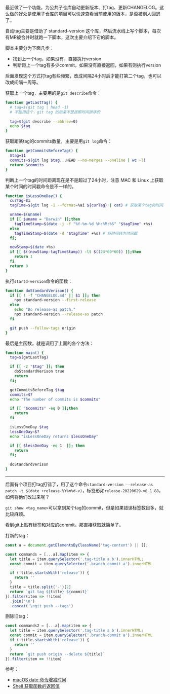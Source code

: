 最近做了一个功能，为公共子仓库自动更新版本、打tag、更新CHANGELOG。这么做的好处是使用子仓库的项目可以快速查看当前使用的版本，是否被别人回退了。

自动tag主要是借助了 standard-version 这个库，然后流水线上写个脚本，每次有MR被合并时就跑一下脚本，这次主要介绍下它的脚本。


脚本主要分为下面几步：
- 找到上一个tag，如果没有，直接执行version
- 判断距上一个tag有多少commit，如果没有直接返回，如果有则执行version

后面发现这个方式打tag有些频繁，改成间隔24小时后才能打第二个tag，也可以改成间隔一周等。

获取上一个tag，主要用的是`git describe`命令：

```bash
function getLastTag() {
  # tag=$(git tag | head -1) 
  # 不能用这个，git tag 的结果不是按照时间排序的  
  
  tag=$(git describe --abbrev=0)
  echo $tag
}
```


获取距某tag的commits数量，主要是用`git log`命令：

```bash
function getCommitsBeforeTag() {
  $tag=$1
  commits=$(git log $tag...HEAD --no-merges --oneline | wc -l)
  return $commits
}
```


判断上一个tag的时间距离现在是不是超过了24小时，注意 MAC 和 Linux 上获取某个时间的时间戳命令是不一样的。

```bash
function isLessOneDay() {
  curTag=$1
  tagTime=$(git log -1 --format=%ai ${curTag} | cat) # 获取某个tag的时间

  uname=$(uname)
  if [[ $uname = "Darwin" ]];then
    tagTimeStamp=$(date -j -f "%Y-%m-%d %H:%M:%S" "$tagTime" +%s)
  else
    tagTimeStamp=$(date -d "$tagTime" +%s) # 将时间转为时间戳
  fi;

  nowStamp=$(date +%s)
  if [[ $((nowStamp-tagTimeStamp)) -lt $((24*60*60)) ]];then
    return 1
  fi
  return 0
}
```

执行`startd-version`命令的函数：

```bash
function doStandardVerison() {
  if [[ ! -f "CHANGELOG.md" || $1 ]]; then
    npx standard-version --first-release
  else
    echo "Do release-as patch."
    npx standard-version --release-as patch
  fi

  git push --follow-tags origin
}
```

最后是主函数，就是调用了上面的各个方法：

```bash
function main() {
  tag=$(getLastTag)

  if [[ -z "$tag" ]]; then
    doStandardVerison true
    return
  fi;

  getCommitsBeforeTag $tag
  commits=$? 
  echo "The number of commits is $commits"

  if [[ "$commits" -eq 0 ]];then
    return
  fi

  isLessOneDay $tag
  lessOneDay=$?
  echo "isLessOneDay returns $lessOneDay"

  if [[ $lessOneDay -eq 1  ]]; then
    return
  fi;
  
  doStandardVerison 
}
```
__________

后面有个项目打tag打错了，用了这个命令`standard-version --release-as patch -t $(date +release-%Y%m%d-v)`，标签形如`release-20220629-v0.1.88`，如何将他们改过来呢？

`git show <tag_name>`可以拿到某个tag的commit，但是如果错误标签数目多，就比较麻烦。

看到git上贴有标签和对应的commit，那直接获取就简单了。

打新的tag：

```ts
const a = document.getElementsByClassName('tag-content') || [];

const commands = [...a].map(item => {
  let title = item.querySelector('.tag-title a b').innerHTML;
  const commit = item.querySelector('.branch-commit a').innerHTML

  if (!title.startsWith('release')) {
    return ''
  }
  title = title.split('-')[2]
  return `git tag ${title} ${commit}`
}).filter(item => !!item)
  .join('\n')
  .concat('\ngit push --tags')
```

删除旧tag：

```ts
const commands2 = [...a].map(item => {
  let title = item.querySelector('.tag-title a b').innerHTML;
  const commit = item.querySelector('.branch-commit a').innerHTML
  if (!title.startsWith('release')) {
    return ''
  }
  return `git push origin --delete ${title}`
}).filter(item => !!item)
```




参考：

- [macOS date 命令增减时间](https://blog.csdn.net/u010022158/article/details/113403422)
- [Shell 获取函数的返回值](https://cloud.tencent.com/developer/article/1991405)